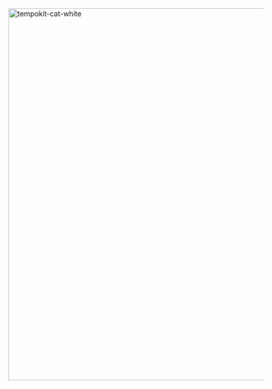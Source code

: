 <img width="1408" height="736" alt="tempokit-cat-white" src="https://github.com/user-attachments/assets/25bc9918-5721-423e-a525-62f284d33d0b" />
